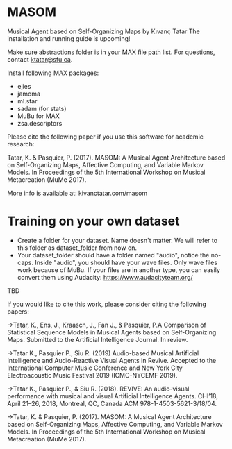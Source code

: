 # MASOM
Musical Agent based on Self-Organizing Maps by Kıvanç Tatar
The installation and running guide is upcoming!  
 
Make sure abstractions folder is in your MAX file path list. For questions, contact ktatar@sfu.ca.

Install following MAX packages:

- ejies 
- jamoma 
- ml.star 
- sadam (for stats) 
- MuBu for MAX 
- zsa.descriptors

Please cite the following paper if you use this software for academic research:

Tatar, K. & Pasquier, P. (2017). MASOM: A Musical Agent Architecture based on Self-Organizing Maps, Affective Computing, and Variable Markov Models. In Proceedings of the 5th International Workshop on Musical Metacreation (MuMe 2017).

More info is available at: kivanctatar.com/masom

# Training on your own dataset

- Create a folder for your dataset. Name doesn't matter. We will refer to this folder as dataset_folder from now on.
- Your dataset_folder should have a folder named "audio", notice the no-caps. Inside "audio", you should have your wave files. Only wave files work because of MuBu. If your files are in another type, you can easily convert them using Audacity:
https://www.audacityteam.org/

TBD

If you would like to cite this work, please consider citing the following papers:

->Tatar, K., Ens, J., Kraasch, J., Fan J., & Pasquier, P.A Comparison of Statistical Sequence Models in Musical
Agents based on Self-Organizing Maps. Submitted to the Artificial Intelligence Journal. In review. 

->Tatar K., Pasquier P., Siu R. (2019) Audio-based Musical Artificial Intelligence and Audio-Reactive Visual Agents in Revive. Accepted to the International Computer Music Conference and New York City Electroacoustic Music Festival 2019 (ICMC-NYCEMF 2019).


->Tatar K., Pasquier P., & Siu R. (2018). REVIVE: An audio-visual performance with musical and visual Artificial Intelligence Agents. CHI’18, April 21–26, 2018, Montreal, QC, Canada ACM 978-1-4503-5621-3/18/04.

->Tatar, K. & Pasquier, P. (2017). MASOM: A Musical Agent Architecture based on Self-Organizing Maps, Affective Computing, and Variable Markov Models. In Proceedings of the 5th International Workshop on Musical Metacreation (MuMe 2017).
